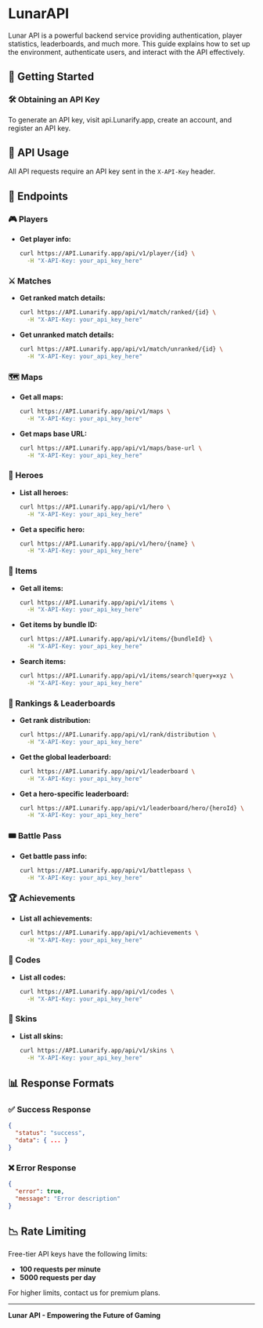 # LunarAPI

Lunar API is a powerful backend service providing authentication, player statistics, leaderboards, and much more. This guide explains how to set up the environment, authenticate users, and interact with the API effectively.

## 🚀 Getting Started

### 🛠️ Obtaining an API Key

To generate an API key, visit api.Lunarify.app, create an account, and register an API key.

## 📡 API Usage

All API requests require an API key sent in the `X-API-Key` header.

## 📌 Endpoints

### 🎮 Players

- **Get player info:**
  ```bash
  curl https://API.Lunarify.app/api/v1/player/{id} \
    -H "X-API-Key: your_api_key_here"
  ```

### ⚔️ Matches

- **Get ranked match details:**
  ```bash
  curl https://API.Lunarify.app/api/v1/match/ranked/{id} \
    -H "X-API-Key: your_api_key_here"
  ```
- **Get unranked match details:**
  ```bash
  curl https://API.Lunarify.app/api/v1/match/unranked/{id} \
    -H "X-API-Key: your_api_key_here"
  ```

### 🗺️ Maps

- **Get all maps:**
  ```bash
  curl https://API.Lunarify.app/api/v1/maps \
    -H "X-API-Key: your_api_key_here"
  ```
- **Get maps base URL:**
  ```bash
  curl https://API.Lunarify.app/api/v1/maps/base-url \
    -H "X-API-Key: your_api_key_here"
  ```

### 🦸 Heroes

- **List all heroes:**
  ```bash
  curl https://API.Lunarify.app/api/v1/hero \
    -H "X-API-Key: your_api_key_here"
  ```
- **Get a specific hero:**
  ```bash
  curl https://API.Lunarify.app/api/v1/hero/{name} \
    -H "X-API-Key: your_api_key_here"
  ```

### 🎒 Items

- **Get all items:**
  ```bash
  curl https://API.Lunarify.app/api/v1/items \
    -H "X-API-Key: your_api_key_here"
  ```
- **Get items by bundle ID:**
  ```bash
  curl https://API.Lunarify.app/api/v1/items/{bundleId} \
    -H "X-API-Key: your_api_key_here"
  ```
- **Search items:**
  ```bash
  curl https://API.Lunarify.app/api/v1/items/search?query=xyz \
    -H "X-API-Key: your_api_key_here"
  ```

### 🏅 Rankings & Leaderboards

- **Get rank distribution:**
  ```bash
  curl https://API.Lunarify.app/api/v1/rank/distribution \
    -H "X-API-Key: your_api_key_here"
  ```
- **Get the global leaderboard:**
  ```bash
  curl https://API.Lunarify.app/api/v1/leaderboard \
    -H "X-API-Key: your_api_key_here"
  ```
- **Get a hero-specific leaderboard:**
  ```bash
  curl https://API.Lunarify.app/api/v1/leaderboard/hero/{heroId} \
    -H "X-API-Key: your_api_key_here"
  ```

### 🎟️ Battle Pass

- **Get battle pass info:**
  ```bash
  curl https://API.Lunarify.app/api/v1/battlepass \
    -H "X-API-Key: your_api_key_here"
  ```

### 🏆 Achievements

- **List all achievements:**
  ```bash
  curl https://API.Lunarify.app/api/v1/achievements \
    -H "X-API-Key: your_api_key_here"
  ```

### 🎫 Codes

- **List all codes:**
  ```bash
  curl https://API.Lunarify.app/api/v1/codes \
    -H "X-API-Key: your_api_key_here"
  ```

### 🎨 Skins

- **List all skins:**
  ```bash
  curl https://API.Lunarify.app/api/v1/skins \
    -H "X-API-Key: your_api_key_here"
  ```

## 📊 Response Formats

### ✅ Success Response

```json
{
  "status": "success",
  "data": { ... }
}
```

### ❌ Error Response

```json
{
  "error": true,
  "message": "Error description"
}
```

## 📉 Rate Limiting

Free-tier API keys have the following limits:

- **100 requests per minute**
- **5000 requests per day**

For higher limits, contact us for premium plans.

---

**Lunar API - Empowering the Future of Gaming**

